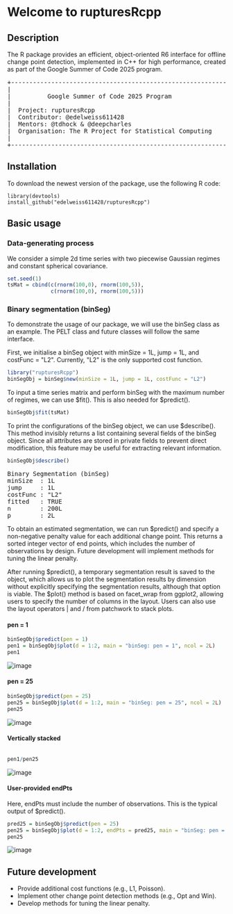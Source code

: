 # Welcome to rupturesRcpp

## Description

<p align="justify"> The R package provides an efficient, object-oriented R6 interface for offline change point detection, implemented in C++ for high performance, created as part of the Google Summer of Code 2025 program. </p>


<pre>
+------------------------------------------------------------+
|                                                            |
|          Google Summer of Code 2025 Program                |
|                                                            | 
|  Project: rupturesRcpp                                     |
|  Contributor: @edelweiss611428                             |
|  Mentors: @tdhock & @deepcharles                           |
|  Organisation: The R Project for Statistical Computing     |
|                                                            |
+------------------------------------------------------------+
</pre>

## Installation

To download the newest version of the package, use the following R code: 

```
library(devtools)
install_github("edelweiss611428/rupturesRcpp") 
```

## Basic usage

### Data-generating process  
  
We consider a simple 2d time series with two piecewise Gaussian regimes and constant spherical covariance.


```r
set.seed(1)
tsMat = cbind(c(rnorm(100,0), rnorm(100,5)),
              c(rnorm(100,0), rnorm(100,5)))
```


### Binary segmentation (binSeg)

To demonstrate the usage of our package, we will use the binSeg class as an example. The PELT class and future classes will follow the same interface. 

First, we initialise a binSeg object with minSize = 1L, jump = 1L, and costFunc = "L2". Currently, "L2" is the only supported cost function.

```r
library("rupturesRcpp")
binSegObj = binSeg$new(minSize = 1L, jump = 1L, costFunc = "L2") 
```
To input a time series matrix and perform binSeg with the maximum number of regimes, we can use $fit(). This is also needed for $predict(). 

```r
binSegObj$fit(tsMat) 
```
To print the configurations of the binSeg object, we can use $describe(). This method invisibly returns a list containing several fields of the binSeg object. Since all attributes are stored in private fields to prevent direct modification, this feature may be useful for extracting relevant information.

```r
binSegObj$describe() 
```
<pre>
Binary Segmentation (binSeg)
minSize  : 1L
jump     : 1L
costFunc : "L2"
fitted   : TRUE
n        : 200L
p        : 2L
</pre>

To obtain an estimated segmentation, we can run $predict() and specify a non-negative penalty value for each additional change point. This returns a sorted integer vector of end points, which includes the number of observations by design. Future development will implement methods for tuning the linear penalty.

After running $predict(), a temporary segmentation result is saved to the object, which allows us to plot the segmentation results by dimension without explicitly specifying the segmentation results, although that option is viable. The $plot() method is based on facet_wrap from ggplot2, allowing users to specify the number of columns in the layout. Users can also use the layout operators | and / from patchwork to stack plots.

#### pen = 1

```r
binSegObj$predict(pen = 1)
pen1 = binSegObj$plot(d = 1:2, main = "binSeg: pen = 1", ncol = 2L)
pen1
```

![image](https://github.com/user-attachments/assets/603095ed-71a0-4c22-8dc5-af38c5269e1a)


#### pen = 25
```r
binSegObj$predict(pen = 25) 
pen25 = binSegObj$plot(d = 1:2, main = "binSeg: pen = 25", ncol = 2L)
pen25
```
![image](https://github.com/user-attachments/assets/dea22543-e057-44ae-a174-197d9c704aa5)


#### Vertically stacked
```r

pen1/pen25
```
![image](https://github.com/user-attachments/assets/28d6bc36-3b6c-45a0-9dee-bdd36b44e5bd)

#### User-provided endPts

Here, endPts must include the number of observations. This is the typical output of $predict().

```r
pred25 = binSegObj$predict(pen = 25) 
pen25 = binSegObj$plot(d = 1:2, endPts = pred25, main = "binSeg: pen = 25", ncol = 2L)
pen25
```

![image](https://github.com/user-attachments/assets/1ef897b6-9756-40c7-97fc-8819c6632101)

## Future development

- Provide additional cost functions (e.g., L1, Poisson).  
- Implement other change point detection methods (e.g., Opt and Win).  
- Develop methods for tuning the linear penalty.


